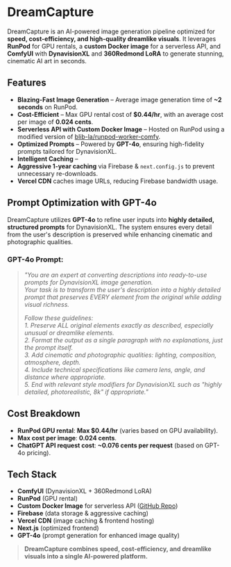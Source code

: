 # **DreamCapture**  

DreamCapture is an AI-powered image generation pipeline optimized for **speed, cost-efficiency, and high-quality dreamlike visuals**. It leverages **RunPod** for GPU rentals, a **custom Docker image** for a serverless API, and **ComfyUI** with **DynavisionXL** and **360Redmond LoRA** to generate stunning, cinematic AI art in seconds.  

## **Features**  

-  **Blazing-Fast Image Generation** – Average image generation time of **~2 seconds** on RunPod.  
-  **Cost-Efficient** – Max GPU rental cost of **$0.44/hr**, with an average cost per image of **0.024 cents**.  
-  **Serverless API with Custom Docker Image** – Hosted on RunPod using a modified version of [blib-la/runpod-worker-comfy](https://github.com/blib-la/runpod-worker-comfy).  
-  **Optimized Prompts** – Powered by **GPT-4o**, ensuring high-fidelity prompts tailored for DynavisionXL.  
-  **Intelligent Caching** –  
  - **Aggressive 1-year caching** via Firebase & `next.config.js` to prevent unnecessary re-downloads.  
  - **Vercel CDN** caches image URLs, reducing Firebase bandwidth usage.  

## **Prompt Optimization with GPT-4o**  

DreamCapture utilizes **GPT-4o** to refine user inputs into **highly detailed, structured prompts** for DynavisionXL. The system ensures every detail from the user's description is preserved while enhancing cinematic and photographic qualities.  

### **GPT-4o Prompt:**  

> *"You are an expert at converting descriptions into ready-to-use prompts for DynavisionXL image generation.  
> Your task is to transform the user's description into a highly detailed prompt that preserves EVERY element from the original while adding visual richness.*  
>  
> *Follow these guidelines:*  
> *1. Preserve ALL original elements exactly as described, especially unusual or dreamlike elements.*  
> *2. Format the output as a single paragraph with no explanations, just the prompt itself.*  
> *3. Add cinematic and photographic qualities: lighting, composition, atmosphere, depth.*  
> *4. Include technical specifications like camera lens, angle, and distance where appropriate.*  
> *5. End with relevant style modifiers for DynavisionXL such as "highly detailed, photorealistic, 8k" if appropriate."*  

## **Cost Breakdown**  

- **RunPod GPU rental**: **Max $0.44/hr** (varies based on GPU availability).  
- **Max cost per image**: **0.024 cents**.  
- **ChatGPT API request cost**: **~0.076 cents per request** (based on GPT-4o pricing).  

## **Tech Stack**  

- **ComfyUI** (DynavisionXL + 360Redmond LoRA)  
- **RunPod** (GPU rental)  
- **Custom Docker Image** for serverless API ([GitHub Repo](https://github.com/blib-la/runpod-worker-comfy))  
- **Firebase** (data storage & aggressive caching)  
- **Vercel CDN** (image caching & frontend hosting)  
- **Next.js** (optimized frontend)  
- **GPT-4o** (prompt generation for enhanced image quality)  

> **DreamCapture combines speed, cost-efficiency, and dreamlike visuals into a single AI-powered platform.**
